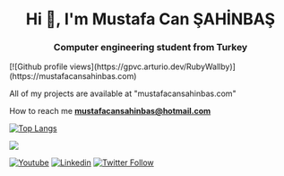 <h1 align="center">Hi 👋, I'm Mustafa Can ŞAHİNBAŞ</h1>
<h3 align="center">Computer engineering student from Turkey</h3>
   [![Github profile views](https://gpvc.arturio.dev/RubyWallby)](https://mustafacansahinbas.com) 
   
   All of my projects are available at "mustafacansahinbas.com"
   
   How to reach me **mustafacansahinbas@hotmail.com**
   
   [![Top Langs](https://github-readme-stats.vercel.app/api/top-langs/?username=RubyWallby&layout=compact)](https://github.com/RubyWallby)
<p> <img align="center" src="https://github-readme-stats.vercel.app/api?username=RubyWallby&show_icons=true&theme=algolia" ;"alt="RubyWallby" /></p>
<p align="center">
  
   [![Youtube](https://img.shields.io/static/v1?label=&message=Youtube&color=red)](https://www.youtube.com/channel/UCYgBiFaOYnJ_QYJvgNXAiEw)
   [![Linkedin](https://img.shields.io/badge/-Mustafa%20Can%20ŞAHİNBAŞ-blue?style=flat-square&logo=Linkedin&logoColor=white&link=https://www.linkedin.com/in/mustafa-can-%C5%9Fahinba%C5%9F-b736361a7)](https://www.linkedin.com/in/mustafa-can-%C5%9Fahinba%C5%9F-b736361a7)
   [![Twitter Follow](https://img.shields.io/twitter/follow/mcansahinbas_?style=social)](https://www.twitter.com/mcansahinbas)
   
